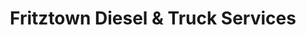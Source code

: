 ---
title: "Fritztown Diesel & Truck Services"
url: /fredericksburg/fritztown-diesel-und-truck-services/
shop: Autowerkstatt
---